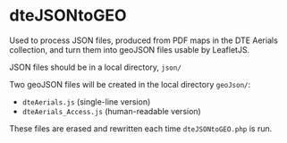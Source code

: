 # dteJSONtoGEO

Used to process JSON files, produced from PDF maps in the DTE Aerials collection, and turn them into geoJSON files usable by LeafletJS.

JSON files should be in a local directory, `json/`

Two geoJSON files will be created in the local directory `geoJson/`:
- `dteAerials.js` (single-line version)
- `dteAerials_Access.js` (human-readable version)

These files are erased and rewritten each time `dteJSONtoGEO.php` is run.
